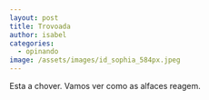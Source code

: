 ```yaml
---
layout: post
title: Trovoada
author: isabel
categories:
  - opinando
image: /assets/images/id_sophia_584px.jpeg
---
```

Esta a chover. Vamos ver como as alfaces reagem.
